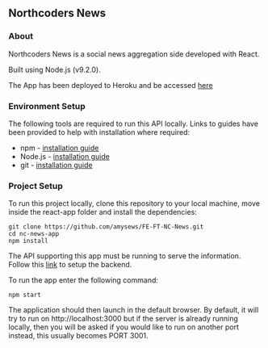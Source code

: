 ## Northcoders News

### About

Northcoders News is a social news aggregation side developed with React.

Built using Node.js (v9.2.0).

The App has been deployed to Heroku and be accessed [here](#)

### Environment Setup

The following tools are required to run this API locally. Links to guides have been provided to help with installation where required:

* npm - [installation guide](https://www.npmjs.com/get-npm)
* Node.js - [installation guide](https://nodejs.org/en/download/package-manager/)
* git - [installation guide](https://git-scm.com/)

### Project Setup

To run this project locally, clone this repository to your local machine, move inside the react-app folder and install the dependencies:
```
git clone https://github.com/amysews/FE-FT-NC-News.git
cd nc-news-app
npm install
```

The API supporting this app must be running to serve the information. Follow this [link](https://github.com/amysews/BE-FT-northcoders-news) to setup the backend.

To run the app enter the following command:
```
npm start
```

The application should then launch in the default browser. By default, it will try to run on http://localhost:3000 but if the server is already running locally, then you will be asked if you would like to run on another port instead, this usually becomes PORT 3001.
